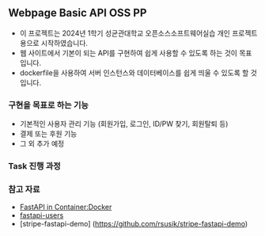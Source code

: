 ## Webpage Basic API OSS PP

- 이 프로젝트는 2024년 1학기 성균관대학교 오픈소스소프트웨어실습 개인 프로젝트용으로 시작하였습니다.
- 웹 사이트에서 기본이 되는 API를 구현하여 쉽게 사용할 수 있도록 하는 것이 목표입니다.
- dockerfile을 사용하여 서버 인스턴스와 데이터베이스를 쉽게 띄울 수 있도록 할 것 입니다.


### 구현을 목표로 하는 기능
- 기본적인 사용자 관리 기능 (회원가입, 로그인, ID/PW 찾기, 회원탈퇴 등)
- 결제 또는 후원 기능
- 그 외 추가 예정

### Task 진행 과정


### 참고 자료
- [FastAPI in Container:Docker](https://fastapi.tiangolo.com/deployment/docker/#replication-number-of-processes)
- [fastapi-users](https://github.com/fastapi-users/fastapi-users)
- [stripe-fastapi-demo] (https://github.com/rsusik/stripe-fastapi-demo)